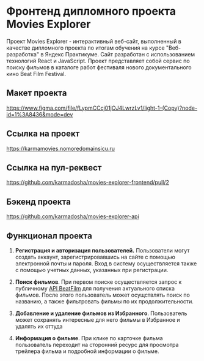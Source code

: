 # Фронтенд дипломного проекта Movies Explorer
Проект Movies Explorer - интерактивный веб-сайт, выполненный в качестве дипломного проекта по итогам обучения на курсе "Веб-разработка" в Яндекс Практикуме. Сайт разработан с использованием технологий React и JavaScript. Проект представляет собой сервис по поиску фильмов в каталоге работ фестиваля нового документального кино Beat Film Festival.

## Макет проекта
 https://www.figma.com/file/fLypmCCcj01jOJ4LwrzLv1/light-1-(Copy)?node-id=1%3A8436&mode=dev

## Ссылка на проект
https://karmamovies.nomoredomainsicu.ru

## Ссылка на пул-реквест
https://github.com/karmadosha/movies-explorer-frontend/pull/2

## Бэкенд проекта
 https://github.com/karmadosha/movies-explorer-api 

## Функционал проекта

1. <b>Регистрация и авторизация пользователей.</b> Пользователи могут создать аккаунт, зарегистрировавшись на сайте с помощью электронной почты и пароля. Вход в систему осуществляется также с помощью учетных данных, указанных при регистрации. 

2. <b>Поиск фильмов</b>. При первом поиске осуществляется запрос к публичному <a href="https://api.nomoreparties.co/beatfilm-movies">API BeatFilm</a> для получения актуального списка фильмов. После этого пользователь может осущствлять поиск по названию, а также фильтровать фильмы по их продолжительности.

3. <b>Добавление и удаление фильмов из Избранного</b>. Пользователь может сохранять интересные для него фильмы в Избранное и удалять их оттуда

4. <b>Информация о фильме</b>. При клике по карточке фильма пользователь переходит на сторонний ресурс для просмотра трейлера фильма и подробной информации о фильме.

